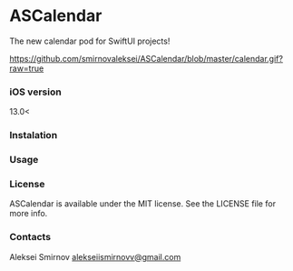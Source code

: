 # ASCalendar
The new calendar pod for SwiftUI projects!

https://github.com/smirnovaleksei/ASCalendar/blob/master/calendar.gif?raw=true

### iOS version 
13.0<

### Instalation

### Usage

### License
ASCalendar is available under the MIT license. See the LICENSE file for more info.

### Contacts

Aleksei Smirnov
alekseiismirnovv@gmail.com
